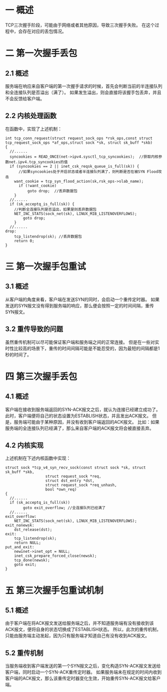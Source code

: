 # 一  概述
  TCP三次握手阶段，可能由于网络或者其他原因，导致三次握手失败。
  在这个过程中，会存在对应的丢包情况。
# 二 第一次握手丢包
## 2.1 概述
  服务端在响应来自客户端的第一次握手请求的时候，首先会判断当前的半连接队列和全连接队列是否溢出（满了）。
  如果发生溢出，则会直接将该握手包丢弃，并且不会反馈给客户端。
## 2.2 内核处理函数
  在函数中，实现了上述机制：
```
int tcp_conn_request(struct request_sock_ops *rsk_ops,const struct tcp_request_sock_ops *af_ops,struct sock *sk, struct sk_buff *skb)
{
  //......
  syncookies = READ_ONCE(net->ipv4.sysctl_tcp_syncookies);  //获取内核参数net.ipv4.tcp_syncookies的值
  if (syncookies == 2 || inet_csk_reqsk_queue_is_full(sk)) {
	  //如果syncookies处于开启状态或者半连接队列满了，则判断是否在被SYN Flood攻击
    want_cookie = tcp_syn_flood_action(sk,rsk_ops->slab_name);
	  if (!want_cookie)
		  goto drop;  //丢弃数据包
	}
  //......
  if (sk_acceptq_is_full(sk)) {
    //判断全连接队列是否溢出，如果是则丢弃数据包
  	NET_INC_STATS(sock_net(sk), LINUX_MIB_LISTENOVERFLOWS);
		goto drop;
	}
  //......
drop:
	tcp_listendrop(sk); //丢弃数据包
	return 0;
}
```
# 三 第一次握手包重试
## 3.1 概述
  从客户端的角度来看，客户端在发送SYN的同时，会启动一个重传定时器。
  如果发送的SYN报文没有得到服务端的响应，那么便会按照一定的时间间隔，重传SYN报文。
## 3.2 重传导致的问题
  虽然重传机制可以尽可能保证客户端和服务端之间的正常连接。
  但是在一些对实时性比较高的场景下，重传的时间间隔可能是不能忍受的，因为最短的间隔都是1秒的时间了。
# 四 第三次握手丢包
## 4.1 概述
  客户端在接收到服务端返回的SYN-ACK报文之后，就认为连接已经建立成功了。
  此时，客户端便将自己的状态设置为ESTABLISH状态，并且发出ACK报文。
  但是，服务端可能由于某种原因，并没有收到客户端返回的ACK报文。
  比如：如果服务端的全连接队列已经满了，那么来自客户端的ACK报文将会被直接丢弃。
## 4.2 内核实现
  上述机制在下述内核函数中实现：
```
struct sock *tcp_v4_syn_recv_sock(const struct sock *sk, struct sk_buff *skb,
				  struct request_sock *req,
				  struct dst_entry *dst,
				  struct request_sock *req_unhash,
				  bool *own_req)
{
  //......
  if (sk_acceptq_is_full(sk))
		goto exit_overflow; //全连接队列已经满了
  //......
exit_overflow:
	NET_INC_STATS(sock_net(sk), LINUX_MIB_LISTENOVERFLOWS);
exit_nonewsk:
	dst_release(dst);
exit:
	tcp_listendrop(sk);
	return NULL;
put_and_exit:
	newinet->inet_opt = NULL;
	inet_csk_prepare_forced_close(newsk);
	tcp_done(newsk);
	goto exit;
}
```
# 五 第三次握手包重试机制
## 5.1 概述
  由于客户端在将ACK报文发送给服务端之后，并不知道服务端有没有接收到该ACK报文，便将自身的状态切换成了ESTABLISH状态。
  所以，此次的重传机制，只能由服务端主动发起，因为只有服务端才知道自己有没有收到ACK报文。
## 5.2 重传机制
  当服务端收到客户端发送的第一个SYN报文之后，变化构造SYN-ACK报文发送给客户端，同时启动一个SYN-ACK重传定时器。
  如果服务端未在规定的时间内收到客户端的ACK报文，那么该重传定时器变化生效，开始重传SYN-ACK报文给客户端。